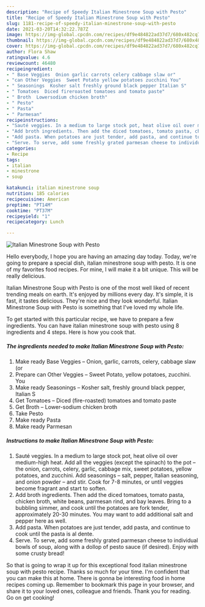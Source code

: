 ```yaml
---
description: "Recipe of Speedy Italian Minestrone Soup with Pesto"
title: "Recipe of Speedy Italian Minestrone Soup with Pesto"
slug: 1181-recipe-of-speedy-italian-minestrone-soup-with-pesto
date: 2021-03-20T14:32:22.787Z
image: https://img-global.cpcdn.com/recipes/df9e484822ad37d7/680x482cq70/italian-minestrone-soup-with-pesto-recipe-main-photo.jpg
thumbnail: https://img-global.cpcdn.com/recipes/df9e484822ad37d7/680x482cq70/italian-minestrone-soup-with-pesto-recipe-main-photo.jpg
cover: https://img-global.cpcdn.com/recipes/df9e484822ad37d7/680x482cq70/italian-minestrone-soup-with-pesto-recipe-main-photo.jpg
author: Flora Shaw
ratingvalue: 4.6
reviewcount: 46480
recipeingredient:
- " Base Veggies  Onion garlic carrots celery cabbage slaw or"
- "can Other Veggies  Sweet Potato yellow potatoes zucchini You"
- " Seasonings  Kosher salt freshly ground black pepper Italian S"
- " Tomatoes  Diced fireroasted tomatoes and tomato paste"
- " Broth  Lowersodium chicken broth"
- " Pesto"
- " Pasta"
- " Parmesan"
recipeinstructions:
- "Sauté veggies. In a medium to large stock pot, heat olive oil over medium-high heat. Add all the veggies (except the spinach) to the pot – the onion, carrots, celery, garlic, cabbage mix, sweet potatoes, yellow potatoes, and zucchini. Add seasonings – salt, pepper, Italian seasoning, and onion powder – and stir. Cook for 7-8 minutes, or until veggies become fragrant and start to soften."
- "Add broth ingredients. Then add the diced tomatoes, tomato pasta, chicken broth, white beans, parmesan rind, and bay leaves. Bring to a bubbling simmer, and cook until the potatoes are fork tender, approximately 20-30 minutes. You may want to add additional salt and pepper here as well."
- "Add pasta. When potatoes are just tender, add pasta, and continue to cook until the pasta is al dente."
- "Serve. To serve, add some freshly grated parmesan cheese to individual bowls of soup, along with a dollop of pesto sauce (if desired). Enjoy with some crusty bread!"
categories:
- Recipe
tags:
- italian
- minestrone
- soup

katakunci: italian minestrone soup 
nutrition: 185 calories
recipecuisine: American
preptime: "PT14M"
cooktime: "PT37M"
recipeyield: "1"
recipecategory: Lunch

---
```



![Italian Minestrone Soup with Pesto](https://img-global.cpcdn.com/recipes/df9e484822ad37d7/680x482cq70/italian-minestrone-soup-with-pesto-recipe-main-photo.jpg)

Hello everybody, I hope you are having an amazing day today. Today, we're going to prepare a special dish, italian minestrone soup with pesto. It is one of my favorites food recipes. For mine, I will make it a bit unique. This will be really delicious.



Italian Minestrone Soup with Pesto is one of the most well liked of recent trending meals on earth. It's enjoyed by millions every day. It's simple, it is fast, it tastes delicious. They're nice and they look wonderful. Italian Minestrone Soup with Pesto is something that I've loved my whole life.


To get started with this particular recipe, we have to prepare a few ingredients. You can have italian minestrone soup with pesto using 8 ingredients and 4 steps. Here is how you cook that.

<!--inarticleads1-->

##### The ingredients needed to make Italian Minestrone Soup with Pesto:

1. Make ready  Base Veggies – Onion, garlic, carrots, celery, cabbage slaw (or
1. Prepare can Other Veggies – Sweet Potato, yellow potatoes, zucchini. You
1. Make ready  Seasonings – Kosher salt, freshly ground black pepper, Italian S
1. Get  Tomatoes – Diced (fire-roasted) tomatoes and tomato paste
1. Get  Broth – Lower-sodium chicken broth
1. Take  Pesto
1. Make ready  Pasta
1. Make ready  Parmesan




<!--inarticleads2-->

##### Instructions to make Italian Minestrone Soup with Pesto:

1. Sauté veggies. In a medium to large stock pot, heat olive oil over medium-high heat. Add all the veggies (except the spinach) to the pot – the onion, carrots, celery, garlic, cabbage mix, sweet potatoes, yellow potatoes, and zucchini. Add seasonings – salt, pepper, Italian seasoning, and onion powder – and stir. Cook for 7-8 minutes, or until veggies become fragrant and start to soften.
1. Add broth ingredients. Then add the diced tomatoes, tomato pasta, chicken broth, white beans, parmesan rind, and bay leaves. Bring to a bubbling simmer, and cook until the potatoes are fork tender, approximately 20-30 minutes. You may want to add additional salt and pepper here as well.
1. Add pasta. When potatoes are just tender, add pasta, and continue to cook until the pasta is al dente.
1. Serve. To serve, add some freshly grated parmesan cheese to individual bowls of soup, along with a dollop of pesto sauce (if desired). Enjoy with some crusty bread!




So that is going to wrap it up for this exceptional food italian minestrone soup with pesto recipe. Thanks so much for your time. I'm confident that you can make this at home. There is gonna be interesting food in home recipes coming up. Remember to bookmark this page in your browser, and share it to your loved ones, colleague and friends. Thank you for reading. Go on get cooking!
